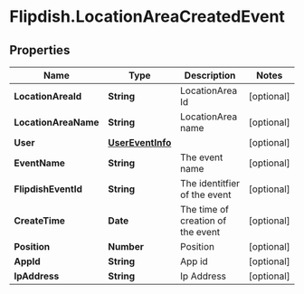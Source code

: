 # Flipdish.LocationAreaCreatedEvent

## Properties

Name | Type | Description | Notes
------------ | ------------- | ------------- | -------------
**LocationAreaId** | **String** | LocationArea Id | [optional] 
**LocationAreaName** | **String** | LocationArea name | [optional] 
**User** | [**UserEventInfo**](UserEventInfo.md) |  | [optional] 
**EventName** | **String** | The event name | [optional] 
**FlipdishEventId** | **String** | The identitfier of the event | [optional] 
**CreateTime** | **Date** | The time of creation of the event | [optional] 
**Position** | **Number** | Position | [optional] 
**AppId** | **String** | App id | [optional] 
**IpAddress** | **String** | Ip Address | [optional] 


